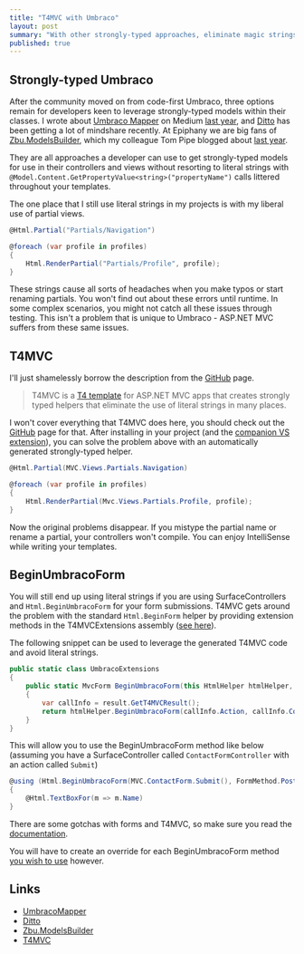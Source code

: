 ```yaml
---
title: "T4MVC with Umbraco"
layout: post
summary: "With other strongly-typed approaches, eliminate magic strings altogether"
published: true
---
```


## Strongly-typed Umbraco

After the community moved on from code-first Umbraco, three options remain for developers keen to leverage strongly-typed models within their classes. I wrote about [Umbraco Mapper][1] on Medium [last year][2], and [Ditto][3] has been getting a lot of mindshare recently. At Epiphany we are big fans of [Zbu.ModelsBuilder][4], which my colleague Tom Pipe blogged about [last year][5]. 

They are all approaches a developer can use to get strongly-typed models for use in their controllers and views without resorting to literal strings with `@Model.Content.GetPropertyValue<string>("propertyName")` calls littered throughout your templates. 

The one place that I still use literal strings in my projects is with my liberal use of partial views. 

```c#
@Html.Partial("Partials/Navigation")

@foreach (var profile in profiles) 
{
    Html.RenderPartial("Partials/Profile", profile);
}
```

These strings cause all sorts of headaches when you make typos or start renaming partials. You won't find out about these errors until runtime. In some complex scenarios, you might not catch all these issues through testing. This isn't a problem that is unique to Umbraco - ASP.NET MVC suffers from these same issues.

## T4MVC

I'll just shamelessly borrow the description from the [GitHub][7] page.

> T4MVC is a [T4 template][6] for ASP.NET MVC apps that creates strongly typed helpers that eliminate the use of literal strings in many places.

I won't cover everything that T4MVC does here, you should check out the [GitHub][7] page for that. After installing in your project (and the [companion VS extension][8]), you can solve the problem above with an automatically generated strongly-typed helper.

```c#
@Html.Partial(MVC.Views.Partials.Navigation)

@foreach (var profile in profiles) 
{
    Html.RenderPartial(Mvc.Views.Partials.Profile, profile);
}
```

Now the original problems disappear. If you mistype the partial name or rename a partial, your controllers won't compile. You can enjoy IntelliSense while writing your templates.

## BeginUmbracoForm

You will still end up using literal strings if you are using SurfaceControllers and `Html.BeginUmbracoForm` for your form submissions. T4MVC gets around the problem with the standard `Html.BeginForm` helper by providing extension methods in the T4MVCExtensions assembly ([see here][9]).

The following snippet can be used to leverage the generated T4MVC code and avoid literal strings.

```c#
public static class UmbracoExtensions
{
    public static MvcForm BeginUmbracoForm(this HtmlHelper htmlHelper, ActionResult result, FormMethod formMethod)
    {
        var callInfo = result.GetT4MVCResult();
        return htmlHelper.BeginUmbracoForm(callInfo.Action, callInfo.Controller, formMethod);
    }
}
```

This will allow you to use the BeginUmbracoForm method like below (assuming you have a SurfaceController called `ContactFormController` with an action called `Submit`)
  
```c#
@using (Html.BeginUmbracoForm(MVC.ContactForm.Submit(), FormMethod.Post))
{
    @Html.TextBoxFor(m => m.Name)
}
```

There are some gotchas with forms and T4MVC, so make sure you read the [documentation][11].

You will have to create an override for each BeginUmbracoForm method [you wish to use][10] however.

## Links

* [UmbracoMapper][1]
* [Ditto][3]
* [Zbu.ModelsBuilder][4]
* [T4MVC][7]

[1]:https://github.com/AndyButland/UmbracoMapper
[2]:https://medium.com/umbraco-cms/using-umbracomapper-to-fully-embrace-mvc-b004e6755f64
[3]:https://github.com/leekelleher/umbraco-ditto
[4]:https://github.com/zpqrtbnk/Zbu.ModelsBuilder
[5]:http://blog.tompipe.co.uk/post/Adventures-with-Umbraco-and-ZbuModelsBuilder.aspx
[6]:https://msdn.microsoft.com/en-us/library/bb126445.aspx
[7]:https://github.com/T4MVC/T4MVC
[8]:https://visualstudiogallery.msdn.microsoft.com/8d820b76-9fc4-429f-a95f-e68ed7d3111a
[9]:https://github.com/T4MVC/T4MVC/wiki/Documentation#226-htmlbeginform
[10]:https://github.com/umbraco/Umbraco4Docs/blob/6293754487232edd17a9278df31083eb76096a9f/Documentation/Reference/Templating/Mvc/forms.md#beginumbracoform-overloads
[11]:https://github.com/T4MVC/T4MVC/wiki/Documentation#226-htmlbeginform
